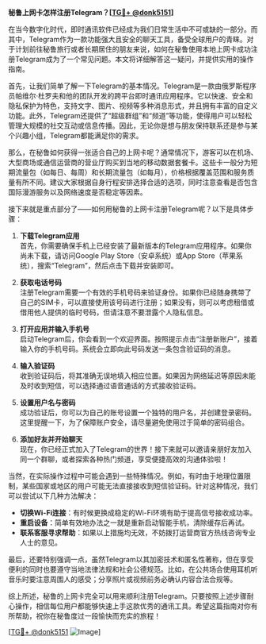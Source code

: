 **秘鲁上网卡怎样注册Telegram？[[TG💪+ @donk5151](https://t.me/s/donk5151)]**

在当今数字化时代，即时通讯软件已经成为我们日常生活中不可或缺的一部分。而其中，Telegram作为一款功能强大且安全的聊天工具，备受全球用户的青睐。对于计划前往秘鲁旅行或者长期居住的朋友来说，如何在秘鲁使用本地上网卡成功注册Telegram成为了一个常见问题。本文将详细解答这一疑问，并提供实用的操作指南。

首先，让我们简单了解一下Telegram的基本情况。Telegram是一款由俄罗斯程序员帕维尔·杜罗夫和他的团队开发的跨平台即时通讯应用程序。它以快速、安全和隐私保护为特色，支持文字、图片、视频等多种消息形式，并且拥有丰富的自定义功能。此外，Telegram还提供了“超级群组”和“频道”等功能，使得用户可以轻松管理大规模的社交互动或信息传播。因此，无论你是想与朋友保持联系还是参与某个兴趣小组，Telegram都能满足你的需求。

那么，在秘鲁如何获得一张适合自己的上网卡呢？通常情况下，游客可以在机场、大型商场或通信运营商的营业厅购买到当地的移动数据套餐卡。这些卡一般分为短期流量包（如每日、每周）和长期流量包（如每月），价格根据覆盖范围和服务质量有所不同。建议大家根据自身行程安排选择合适的选项，同时注意查看是否包含国际漫游服务以及网络速度是否稳定等因素。

接下来就是重点部分了——如何用秘鲁的上网卡注册Telegram呢？以下是具体步骤：

1. **下载Telegram应用**  
   首先，你需要确保手机上已经安装了最新版本的Telegram应用程序。如果你尚未下载，请访问Google Play Store（安卓系统）或App Store（苹果系统），搜索“Telegram”，然后点击下载并安装即可。

2. **获取电话号码**  
   注册Telegram需要一个有效的手机号码来验证身份。如果你已经随身携带了自己的SIM卡，可以直接使用该号码进行注册；如果没有，则可以考虑租借或借用他人提供的临时号码，但请注意不要泄露个人隐私信息。

3. **打开应用并输入手机号**  
   启动Telegram后，你会看到一个欢迎界面。按照提示点击“注册新账户”，接着输入你的手机号码。系统会立即向此号码发送一条包含验证码的消息。

4. **输入验证码**  
   收到验证码后，将其准确无误地填入相应位置。如果因为网络延迟等原因未能及时收到短信，可以选择通过语音通话的方式接收验证码。

5. **设置用户名与密码**  
   成功验证后，你可以为自己的账号设置一个独特的用户名，并创建登录密码。这里提醒一下，为了保障账户安全，请尽量避免使用过于简单的密码组合。

6. **添加好友并开始聊天**  
   现在，你已经正式加入了Telegram的世界！接下来就可以邀请亲朋好友加入同一个群聊，或者探索各种热门频道，享受便捷高效的沟通体验啦！

当然，在实际操作过程中可能会遇到一些特殊情况。例如，有时由于地理位置限制，某些国家或地区的用户可能无法直接接收到短信验证码。针对这种情况，我们可以尝试以下几种方法解决：

- **切换Wi-Fi连接**：有时候更换成稳定的Wi-Fi环境有助于提高信号接收成功率。
- **重启设备**：简单有效地办法之一就是重新启动智能手机，清除缓存后再试。
- **联系客服寻求帮助**：如果以上措施均无效，不妨拨打运营商官方热线咨询专业人士的意见。

最后，还要特别强调一点，虽然Telegram以其加密技术和匿名性著称，但在享受便利的同时也要遵守当地法律法规和社会公德规范。比如，在公共场合使用耳机听音乐时要注意周围人的感受；分享照片或视频前务必确认内容合法合规等。

综上所述，秘鲁的上网卡完全可以用来顺利注册Telegram。只要按照上述步骤耐心操作，相信每位用户都能够快速上手这款优秀的通讯工具。希望这篇指南对你有所帮助，祝你在秘鲁度过一段愉快而充实的旅程！

[[TG💪+ @donk5151](https://t.me/s/donk5151) ![Image](https://i.postimg.cc/rwNCRYN7/Snipaste-2025-04-30-17-27-05.png)]